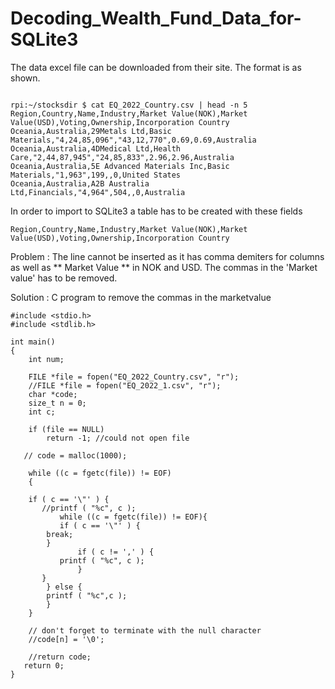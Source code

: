 # Decoding_Wealth_Fund_Data_for-SQLite3

The data excel file can be downloaded from their site.
The format is as shown. 

```

rpi:~/stocksdir $ cat EQ_2022_Country.csv | head -n 5
Region,Country,Name,Industry,Market Value(NOK),Market Value(USD),Voting,Ownership,Incorporation Country
Oceania,Australia,29Metals Ltd,Basic Materials,"4,24,85,096","43,12,770",0.69,0.69,Australia
Oceania,Australia,4DMedical Ltd,Health Care,"2,44,87,945","24,85,833",2.96,2.96,Australia
Oceania,Australia,5E Advanced Materials Inc,Basic Materials,"1,963",199,,0,United States
Oceania,Australia,A2B Australia Ltd,Financials,"4,964",504,,0,Australia

```

In order to import to SQLite3 a table has to be created with these fields

```
Region,Country,Name,Industry,Market Value(NOK),Market Value(USD),Voting,Ownership,Incorporation Country

```



Problem : The line cannot be inserted as it has comma demiters for columns as well as ** Market Value ** in NOK and USD.
The commas in the 'Market value' has to be removed.

Solution : C program to remove the commas in the marketvalue
```
#include <stdio.h>
#include <stdlib.h>

int main()
{
    int num;

    FILE *file = fopen("EQ_2022_Country.csv", "r");
    //FILE *file = fopen("EQ_2022_1.csv", "r");
    char *code;
    size_t n = 0;
    int c;

    if (file == NULL)
        return -1; //could not open file

   // code = malloc(1000);

    while ((c = fgetc(file)) != EOF)
    {

	if ( c == '\"' ) {
 	   //printf ( "%c", c );
           while ((c = fgetc(file)) != EOF){
	       if ( c == '\"' ) {
		break;
		}
               if ( c != ',' ) {
 	       printf ( "%c", c );
               }
 	   }
        } else {
	    printf ( "%c",c );
        }
    }

    // don't forget to terminate with the null character
    //code[n] = '\0';        

    //return code;
   return 0;
}
```

